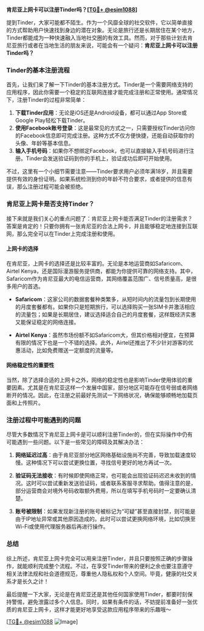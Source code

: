 **肯尼亚上网卡可以注册Tinder吗？[[TG💪+ @esim1088](https://t.me/s/esim1088)]**

提到Tinder，大家可能都不陌生。作为一个风靡全球的社交软件，它以简单直接的方式帮助用户快速找到身边的潜在对象。无论是旅行还是长期居住在某个地方，Tinder都能成为一种快速融入当地社交圈的有效工具。然而，对于那些计划去肯尼亚旅行或者在当地生活的朋友来说，可能会有一个疑问：**肯尼亚上网卡可以注册Tinder吗？**

### Tinder的基本注册流程

首先，让我们来了解一下Tinder的基本注册方式。Tinder是一个需要网络支持的应用程序，因此你需要一个稳定的互联网连接才能完成注册和正常使用。通常情况下，注册Tinder的过程非常简单：

1. **下载Tinder应用**：无论是iOS还是Android设备，都可以通过App Store或Google Play轻松下载Tinder。
2. **使用Facebook账号登录**：这是最常见的方式之一，只需要授权Tinder访问你的Facebook信息即可完成注册。这种方式不仅方便快捷，还能自动获取你的头像、年龄等基本信息。
3. **输入手机号码**：如果你不想绑定Facebook，也可以直接输入手机号码进行注册。Tinder会发送验证码到你的手机上，验证成功后即可开始使用。

不过，这里有一个小细节需要注意——Tinder要求用户必须年满18岁，并且需要提供有效的身份证明。如果系统检测到你的年龄不符合要求，或者提供的信息有误，那么注册过程可能会被拒绝。

### 肯尼亚上网卡是否支持Tinder？

接下来就是我们关心的重点问题了：肯尼亚上网卡能否满足Tinder的注册需求？答案是肯定的！只要你拥有一张肯尼亚的合法上网卡，并且能够稳定地连接到互联网，那么完全可以在Tinder上完成注册和使用。

#### 上网卡的选择

在肯尼亚，上网卡的选择还是比较丰富的。无论是本地运营商如Safaricom、Airtel Kenya，还是国际漫游服务提供商，都能为你提供可靠的网络支持。其中，Safaricom作为肯尼亚最大的电信运营商，其网络覆盖范围广、信号质量高，是很多用户的首选。

- **Safaricom**：这家公司的数据套餐种类繁多，从短时间内的流量包到长期使用的月度套餐都有。如果你只是短期旅行，可以选择购买一张SIM卡并激活相应的流量包；如果是长期居住，建议选择适合自己的月度套餐，这样既经济实惠又能保证稳定的网络连接。
  
- **Airtel Kenya**：虽然市场份额不如Safaricom大，但其价格相对便宜，在预算有限的情况下也是一个不错的选择。此外，Airtel还推出了不少针对游客的优惠活动，比如免费赠送一定额度的流量等。

#### 网络稳定性的重要性

当然，除了选择合适的上网卡之外，网络的稳定性也是影响Tinder使用体验的重要因素。尤其是在肯尼亚这样一个发展中国家，部分地区可能存在信号弱或者网络断开的情况。因此，在注册之前最好先测试一下网络状况，确保能够顺畅地加载页面和上传照片。

### 注册过程中可能遇到的问题

尽管大多数情况下肯尼亚上网卡是可以顺利注册Tinder的，但在实际操作中仍有可能遇到一些问题。以下是一些常见的障碍及其解决办法：

1. **网络延迟过高**：由于肯尼亚部分地区网络基础设施尚不完善，导致加载速度较慢。这种情况下可以尝试更换位置，寻找信号更好的地方再试一次。
   
2. **验证码无法接收**：有时候即使网络正常，也可能会出现验证码迟迟未收到的情况。这时可以尝试重新发送验证码，或者联系客服寻求帮助。值得注意的是，部分运营商会对境外号码收取额外费用，所以在填写手机号码时一定要确认清楚。

3. **账号被限制**：如果发现新注册的账号被标记为“可疑”甚至直接封禁，则可能是由于IP地址异常或其他原因造成的。此时可以尝试更换网络环境，比如切换至Wi-Fi或使用代理服务器后再进行操作。

### 总结

综上所述，肯尼亚上网卡完全可以用来注册Tinder，并且只要按照正确的步骤操作，就能顺利完成整个流程。不过，在享受Tinder带来的便利之余也要注意遵守相关法律法规和社会道德规范，尊重他人隐私权和个人空间。毕竟，健康的社交关系才是长久之计！

最后提醒一下大家，无论是在肯尼亚还是其他任何国家使用Tinder，都要时刻保持警惕，避免泄露过多个人信息。同时，如果有条件的话，不妨提前准备好一张优质的肯尼亚上网卡，这样才能更好地享受这款应用程序带来的乐趣哦～

[[TG💪+ @esim1088](https://t.me/s/esim1088) ![Image](https://i.postimg.cc/4NQfJmqS/Snipaste-2025-05-13-00-14-12.png)]